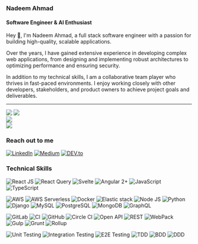 ### Nadeem Ahmad
#### Software Engineer & AI Enthusiast 

Hey 👋, I'm Nadeem Ahmad, a full stack software engineer with a passion for building high-quality, scalable applications. 

Over the years, I have gained extensive experience in developing complex web applications, from designing and implementing robust architectures to optimizing performance and ensuring security.

In addition to my technical skills, I am a collaborative team player who thrives in fast-paced environments. I enjoy working closely with other developers, stakeholders, and product owners to achieve project goals and deliverables.

---
[![](https://visitcount.itsvg.in/api?id=FurqanAhmd755181&icon=0&color=0)](https://visitcount.itsvg.in)
![](https://github-readme-stats.vercel.app/api?username=crackiii&theme=dark&hide_border=false&include_all_commits=true&count_private=false)<br/>
![](https://github-readme-streak-stats.herokuapp.com/?user=crackiii&theme=dark&hide_border=false)<br/>
![](https://github-readme-stats.vercel.app/api/top-langs/?username=crackiii&theme=dark&hide_border=false&include_all_commits=true&count_private=false&layout=compact)

### **Reach out to me**

[![LinkedIn](https://img.shields.io/badge/LinkedIn-0077B5?style=flat-square&logo=linkedin&logoColor=white)](https://www.linkedin.com/in/nadeem-ahmad-167921156/)
[![Medium](https://img.shields.io/badge/Medium-12100E?style=flat-square&logo=medium&logoColor=white)](https://medium.com/@nadeem.ahmad.na)
[![DEV.to](https://img.shields.io/badge/DEV.to-0A0A0A?style=flat-square&logo=dev.to&logoColor=white)](https://dev.to/nadeemahmad)


### **Technical Skills**

![React JS](https://img.shields.io/badge/-React_JS-blue?logo=react)
![React Query](https://img.shields.io/badge/-React_Query-yellow?logo=react)
![Svelte](https://img.shields.io/badge/-Svelte-red?logo=svelte)
![Angular 2+](https://img.shields.io/badge/-Angular_2%2B-red?logo=angular)
![JavaScript](https://img.shields.io/badge/-JavaScript-yellow?logo=javascript)
![TypeScript](https://img.shields.io/badge/-TypeScript-blue?logo=typescript)

![AWS](https://img.shields.io/badge/-AWS-orange?logo=amazon-aws)
![AWS Serverless](https://img.shields.io/badge/-AWS_Serverless-orange?logo=amazon-aws)
![Docker](https://img.shields.io/badge/-Docker-blue?logo=docker)
![Elastic stack](https://img.shields.io/badge/-Elasticsearch-blue?logo=elasticsearch)
![Node JS](https://img.shields.io/badge/-Node_JS-green?logo=node.js)
![Python](https://img.shields.io/badge/-Python-blue?logo=python)
![Django](https://img.shields.io/badge/-Django-green?logo=django)
![MySQL](https://img.shields.io/badge/-MySQL-blue?logo=mysql)
![PostgreSQL](https://img.shields.io/badge/-PostgreSQL-blue?logo=postgresql)
![MongoDB](https://img.shields.io/badge/-MongoDB-green?logo=mongodb)
![GraphQL](https://img.shields.io/badge/-GraphQL-pink?logo=graphql)

![GitLab](https://img.shields.io/badge/-GitLab-yellow?logo=gitlab)
![CI](https://img.shields.io/badge/-CI-yellowgreen?logo=gitlab)
![GitHub](https://img.shields.io/badge/-GitHub-black?logo=github)
![Circle CI](https://img.shields.io/badge/-Circle_CI-black?logo=circleci)
![Open API](https://img.shields.io/badge/-Open_API-orange?logo=openapi-initiative)
![REST](https://img.shields.io/badge/-REST-lightgrey?logo=rest)
![WebPack](https://img.shields.io/badge/-Webpack-blue?logo=webpack)
![Gulp](https://img.shields.io/badge/-Gulp-red?logo=gulp)
![Grunt](https://img.shields.io/badge/-Grunt-yellowgreen?logo=grunt)
![Rollup](https://img.shields.io/badge/-Rollup-blueviolet?logo=rollup.js)

![Unit Testing](https://img.shields.io/badge/-Unit_Testing-blue)
![Integration Testing](https://img.shields.io/badge/-Integration_Testing-blueviolet)
![E2E Testing](https://img.shields.io/badge/-E2E_Testing-brightgreen)
![TDD](https://img.shields.io/badge/-TDD-red)
![BDD](https://img.shields.io/badge/-BDD-yellowgreen)
![DDD](https://img.shields.io/badge/-DDD-blue)

